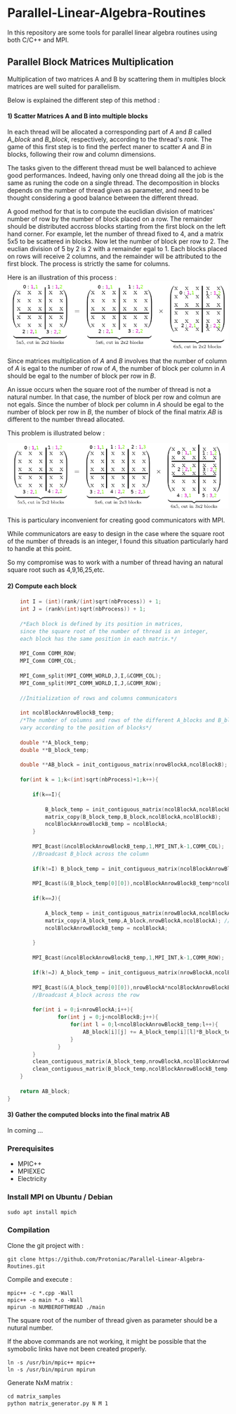 # Parallel-Linear-Algebra-Routines
In this repository are some tools for parallel linear algebra routines using both C/C++ and MPI.

## Parallel Block Matrices Multiplication

Multiplication of two matrices A and B by scattering them in multiples block matrices are well suited for parallelism.

Below is explained the different step of this method : 

#### 1) Scatter Matrices A and B into multiple blocks

In each thread will be allocated a corresponding part of *A* and *B* called *A_block* and *B_block*, respectively, according to the thread's *rank*. The game of this first step is to find the perfect maner to scatter *A* and *B* in blocks, following their row and column dimensions.

The tasks given to the different thread must be well balanced to achieve good performances. Indeed, having only one thread doing all the job is the same as runing the code on a single thread. The decomposition in blocks depends on the number of thread given as parameter, and need to be thought considering a good balance between the different thread.

A good method for that is to compute the euclidian division of matrices' number of row by the number of block placed on a row. The remainder should be distributed accross blocks starting from the first block on the left hand corner. For example, let the number of thread fixed to 4, and a matrix 5x5 to be scattered in blocks. Now let the number of block per row to 2. The euclian division of 5 by 2 is 2 with a remainder egal to 1. Each blocks placed on rows will receive 2 columns, and the remainder will be attributed to the first block. The process is strictly the same for columns.

Here is an illustration of this process :
<img src="images/22x22.png"/>

Since matrices multiplication of *A* and *B* involves that the number of column of *A* is egal to the number of row of *A*, the number of block per column in *A* should be egal to the number of block per row in *B*.

An issue occurs when the square root of the number of thread is not a natural number. In that case, the number of block per row and colmun are not egals. Since the number of block per column in *A* should be egal to the number of block per row in *B*, the number of block of the final matrix *AB* is different to the number thread allocated.

This problem is illustrated below : 

<img src="images/23x32.png"/>

This is particulary inconvenient for creating good communicators with MPI. 

While communicators are easy to design in the case where the square root of the number of threads is an integer, I found this situation particularly hard to handle at this point.

So my compromise was to work with a number of thread having an natural square root such as 4,9,16,25,etc.


#### 2) Compute each block 

```cpp
    int I = (int)(rank/(int)sqrt(nbProcess)) + 1;
    int J = (rank%(int)sqrt(nbProcess)) + 1;
    
    /*Each block is defined by its position in matrices, 
    since the square root of the number of thread is an integer, 
    each block has the same position in each matrix.*/
    
    MPI_Comm COMM_ROW;
    MPI_Comm COMM_COL;
    
    MPI_Comm_split(MPI_COMM_WORLD,J,I,&COMM_COL);
    MPI_Comm_split(MPI_COMM_WORLD,I,J,&COMM_ROW);
    
    //Initialization of rows and columns communicators
    
    int ncolBlockAnrowBlockB_temp;
    /*The number of columns and rows of the different A_blocks and B_blocks passed and recevied can 
    vary according to the position of blocks*/
    
    double **A_block_temp;
    double **B_block_temp;
    
    double **AB_block = init_contiguous_matrix(nrowBlockA,ncolBlockB);
        
    for(int k = 1;k<(int)sqrt(nbProcess)+1;k++){
        
        if(k==I){
            
            B_block_temp = init_contiguous_matrix(ncolBlockA,ncolBlockB);
            matrix_copy(B_block_temp,B_block,ncolBlockA,ncolBlockB);
            ncolBlockAnrowBlockB_temp = ncolBlockA;
        }
        
        MPI_Bcast(&ncolBlockAnrowBlockB_temp,1,MPI_INT,k-1,COMM_COL);
        //Broadcast B_block across the column
        
        if(k!=I) B_block_temp = init_contiguous_matrix(ncolBlockAnrowBlockB_temp,ncolBlockB);
        
        MPI_Bcast(&(B_block_temp[0][0]),ncolBlockAnrowBlockB_temp*ncolBlockB,MPI_DOUBLE,k-1,COMM_COL);
        
        if(k==J){
            
            A_block_temp = init_contiguous_matrix(nrowBlockA,ncolBlockA);
            matrix_copy(A_block_temp,A_block,nrowBlockA,ncolBlockA); //Idem
            ncolBlockAnrowBlockB_temp = ncolBlockA;
            
        }
        
        MPI_Bcast(&ncolBlockAnrowBlockB_temp,1,MPI_INT,k-1,COMM_ROW);
        
        if(k!=J) A_block_temp = init_contiguous_matrix(nrowBlockA,ncolBlockAnrowBlockB_temp);
        
        MPI_Bcast(&(A_block_temp[0][0]),nrowBlockA*ncolBlockAnrowBlockB_temp,MPI_DOUBLE,k-1,COMM_ROW);
        //Broadcast A_block across the row
        
        for(int i = 0;i<nrowBlockA;i++){
                for(int j = 0;j<ncolBlockB;j++){
                    for(int l = 0;l<ncolBlockAnrowBlockB_temp;l++){
                        AB_block[i][j] += A_block_temp[i][l]*B_block_temp[l][j];
                    }
                }
        }
        clean_contiguous_matrix(A_block_temp,nrowBlockA,ncolBlockAnrowBlockB_temp);
        clean_contiguous_matrix(B_block_temp,ncolBlockAnrowBlockB_temp,ncolBlockB);
    }
    
    return AB_block;
}
```

#### 3) Gather the computed blocks into the final matrix AB

In coming ...

### Prerequisites
* MPIC++
* MPIEXEC
* Electricity

### Install MPI on Ubuntu / Debian

```shell
sudo apt install mpich
```

### Compilation

Clone the git project with : 
```shell
git clone https://github.com/Protoniac/Parallel-Linear-Algebra-Routines.git
```
Compile and execute :

```shell
mpic++ -c *.cpp -Wall
mpic++ -o main *.o -Wall
mpirun -n NUMBEROFTHREAD ./main
```
The square root of the number of thread given as parameter should be a nutural number.

If the above commands are not working, it might be possible that the symobolic links have not been created properly.

```shell
ln -s /usr/bin/mpic++ mpic++
ln -s /usr/bin/mpirun mpirun
```

Generate NxM matrix :
```shell
cd matrix_samples
python matrix_generator.py N M 1
```
